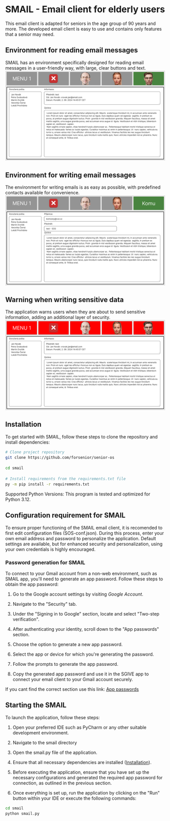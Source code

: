 # SMAIL - Email client for elderly users

This email client is adapted for seniors in the age group of 90 years and more. 
The developed email client is easy to use and contains only features that a senior may need. 

## Environment for reading email messages
SMAIL has an environment specifically designed for reading email messages in a user-friendly way, with large, clear buttons and text.
![menu1](https://github.com/forsenior/senior-os/blob/main/sconf/style/style_images/smail_gui_style_menu_message_1.png)

## Environment for writing email messages
The environment for writing emails is as easy as possible, with predefined contacts available for convenience.
![menu2](https://github.com/forsenior/senior-os/blob/main/sconf/style/style_images/smail_gui_style_global.png)

## Warning when writing sensitive data
The application warns users when they are about to send sensitive information, adding an additional layer of security.
![alert](https://github.com/forsenior/senior-os/blob/main/sconf/style/style_images/smail_gui_style_menu_alert_1.png)

## Installation
To get started with SMAIL, follow these steps to clone the repository and install dependencies:
```bash
# Clone project repository
git clone https://github.com/forsenior/senior-os

cd smail

# Install requirements from the requirements.txt file
py -m pip install -r requirements.txt
```
Supported Python Versions: This program is tested and optimized for Python 3.12.

## Configuration requirement for SMAIL
To ensure proper functioning of the SMAIL email client, it is recomended to first edit configuration files (SOS-conf.json). 
During this process, enter your own email address and password to personalize the application. 
Default settings are available, but for enhanced security and personalization, using your own credentials is highly encouraged.

### Password generation for SMAIL
To connect to your Gmail account from a non-web environment, such as SMAIL app, you'll need to generate an app password. 
Follow these steps to obtain the app password:

1. Go to the Google account settings by visiting *Google Account*.

2. Navigate to the "Security" tab.

3. Under the "Signing in to Google" section, locate and select "Two-step verification".

4. After authenticating your identity, scroll down to the "App passwords" section.

5. Choose the option to generate a new app password.

6. Select the app or device for which you're generating the password.

7. Follow the prompts to generate the app password.

8. Copy the generated app password and use it in the SGIVE app to connect your email client to your Gmail account securely.

If you cant find the correct section use this link: [App passwords](https://myaccount.google.com/apppasswords)

## Starting the SMAIL

To launch the application, follow these steps:

1. Open your preferred IDE such as PyCharm or any other suitable development environment.

2. Navigate to the smail directory

3. Open the smail.py file of the application.

4. Ensure that all necessary dependencies are installed ([Installation](#installation)).

5. Before executing the application, ensure that you have set up the necessary configurations and generated the required app password for connection, as outlined in the previous section.

6. Once everything is set up, run the application by clicking on the "Run" button within your IDE or execute the following commands:
```bash
cd smail
python smail.py
```
